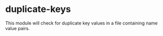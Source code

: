 # duplicate-keys
This module will check for duplicate key values in a file containing name value pairs.
